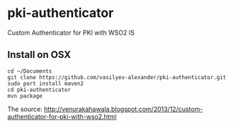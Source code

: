 # pki-authenticator
Custom Authenticator for PKI with WSO2 IS

## Install on OSX
```
cd ~/Documents
git clone https://github.com/vasilyev-alexander/pki-authenticator.git
sudo port install maven2
cd pki-authenticator
mvn package
```

The source: http://venurakahawala.blogspot.com/2013/12/custom-authenticator-for-pki-with-wso2.html

